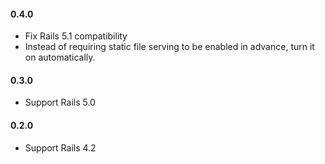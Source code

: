 #### 0.4.0

- Fix Rails 5.1 compatibility
- Instead of requiring static file serving to be enabled in advance, turn it on
  automatically.


#### 0.3.0

- Support Rails 5.0


#### 0.2.0

- Support Rails 4.2
